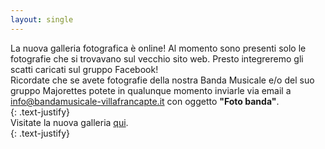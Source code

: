 ```yaml
---
layout: single
---
```

La nuova galleria fotografica è online! Al momento sono presenti solo le fotografie che si trovavano sul vecchio sito web. Presto integreremo gli scatti caricati sul gruppo Facebook!  
Ricordate che se avete fotografie della nostra Banda Musicale e/o del suo gruppo Majorettes potete in qualunque momento inviarle via email a <info@bandamusicale-villafrancapte.it> con oggetto **"Foto banda"**.  
{: .text-justify}  
Visitate la nuova galleria [qui](/galleria/).  
{: .text-justify}